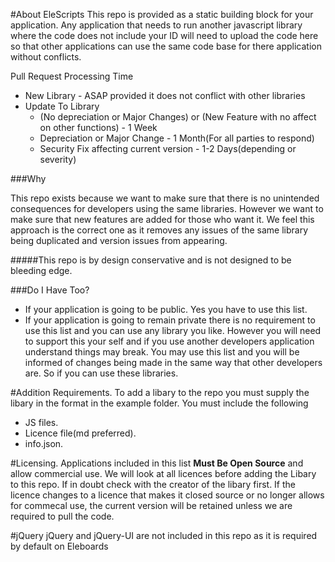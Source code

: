 #About EleScripts
This repo is provided as a static building block for your application. Any application that needs to run another javascript library where the code does not include your ID will need to upload the code here so that other applications can use the same code base for there application without conflicts.

Pull Request Processing Time

* New Library - ASAP provided it does not conflict with other libraries
* Update To Library
	* (No depreciation or Major Changes) or (New Feature with no affect on other functions) - 1 Week
	* Depreciation or Major Change - 1 Month(For all parties to respond)
	* Security Fix affecting current version - 1-2 Days(depending or severity)

###Why 

This repo exists because we want to make sure that there is no unintended consequences for developers using the same libraries. However we want to make sure that new features are added for those who want it. We feel this approach is the correct one as it removes any issues of the same library being duplicated and version issues from appearing.

#####This repo is by design conservative and is not designed to be bleeding edge.

###Do I Have Too?
* If your application is going to be public. Yes you have to use this list.
* If your application is going to remain private there is no requirement to use this list and you can use any library you like. However you will need to support this your self and if you use another developers application understand things may break. You may use this list and you will be informed of changes being made in the same way that other developers are. So if you can use these libraries.

#Addition Requirements.
To add a libary to the repo you must supply the libary in the format in the example folder.
You must include the following

* JS files.
* Licence file(md preferred).
* info.json.

#Licensing.
Applications included in this list **Must Be Open Source** and allow commercial use.
We will look at all licences before adding the Libary to this repo. If in doubt check with the creator of the libary first. If the licence changes to a licence that makes it closed source or no longer allows for commecal use, the current version will be retained unless we are required to pull the code.

#jQuery
jQuery and jQuery-UI are not included in this repo as it is required by default on Eleboards
